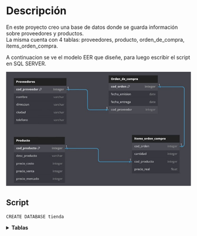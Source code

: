 # Descripción
En este proyecto creo una base de datos donde se guarda información sobre proveedores y productos.<br> La misma
cuenta con 4 tablas: proveedores, producto, orden_de_compra, items_orden_compra. <br>


A continuacion se ve el modelo EER que diseñe, para luego escribir el script en SQL SERVER.

![](https://github.com/Pablo-n15/Proyecto-3/blob/main/img/DB.jpg)



## Script
    CREATE DATABASE tienda

<details>
    <summary> <b>Tablas</b> </summary>
-- Creacion de tabla Proveedores

    CREATE TABLE Proveedores(
    cod_proovedor INT PRIMARY KEY NOT NULL IDENTITY(1,1),
    nombre VARCHAR(40),
    direccion VARCHAR(50),
    ciudad VARCHAR(50),
    telefono VARCHAR(20))

-- -----------------------------------------------------------
-- Creacion de tabla Producto 

    CREATE TABLE Producto(
    cod_producto INT PRIMARY KEY NOT NULL IDENTITY(1,1),
    desc_producto VARCHAR(200),
    precio_costo INT,
    precio_venta INT,
    precio_mercado INT)

-- -----------------------------------------------------------
-- Creacion de tabla Orden de compra

    CREATE TABLE Orden_de_compra(
    cod_orden INT PRIMARY KEY NOT NULL IDENTITY(1,1),
    fecha_emision_orden DATE,
    fecha_entrega DATE,
    cod_proveedor INT,
    CONSTRAINT FK_cod_proveedor FOREIGN KEY(cod_proveedor) REFERENCES Proveedores(cod_proovedor) )

-- -----------------------------------------------------------
-- Creacion de tabla Items orden compra 

    CREATE TABLE Items_orden_compra(
    cod_orden INT,
    cantidad INT,
    cod_producto INT,
    precio_real FLOAT,
    CONSTRAINT FK_cod_orden FOREIGN KEY(cod_orden) REFERENCES Orden_de_compra(cod_orden),
    CONSTRAINT FK_cod_producto FOREIGN KEY(cod_producto) REFERENCES Producto(cod_producto) )

</details>

